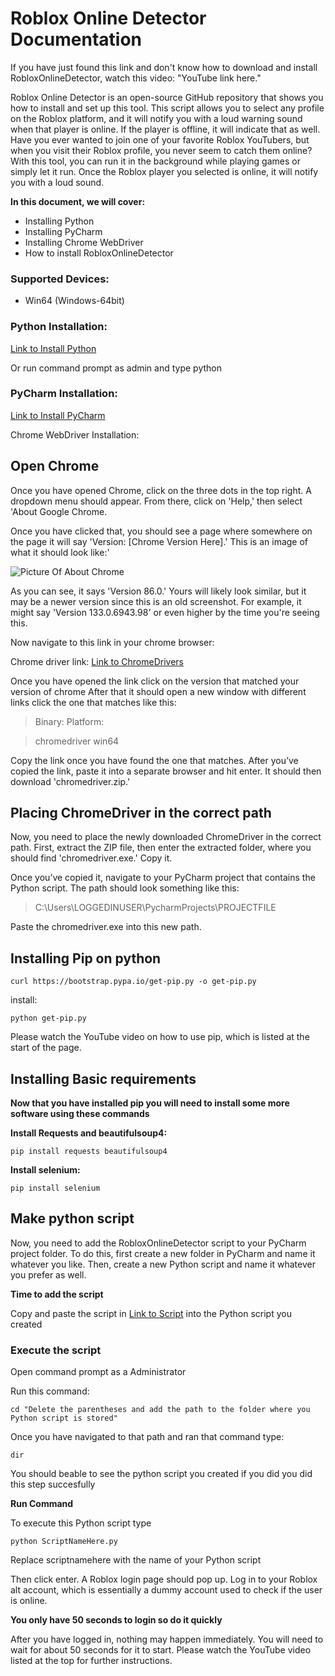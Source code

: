 # Roblox Online Detector Documentation

If you have just found this link and don't know how to download and install RobloxOnlineDetector, watch this video: "YouTube link here."

Roblox Online Detector is an open-source GitHub repository that shows you how to install and set up this tool. This script allows you to select any profile on the Roblox platform, and it will notify you with a loud warning sound when that player is online. If the player is offline, it will indicate that as well. Have you ever wanted to join one of your favorite Roblox YouTubers, but when you visit their Roblox profile, you never seem to catch them online? With this tool, you can run it in the background while playing games or simply let it run. Once the Roblox player you selected is online, it will notify you with a loud sound.

**In this document, we will cover:**

- Installing Python
- Installing PyCharm
- Installing Chrome WebDriver
- How to install RobloxOnlineDetector

### Supported Devices:
- Win64 (Windows-64bit)

### Python Installation:
[Link to Install Python](https://www.python.org/downloads/)

Or run command prompt as admin and type python

### PyCharm Installation:
[Link to Install PyCharm](https://www.jetbrains.com/pycharm/download/download-thanks.html?platform=windows&code=PCC)

Chrome WebDriver Installation:

## Open Chrome

Once you have opened Chrome, click on the three dots in the top right. A dropdown menu should appear. From there, click on 'Help,' then select 'About Google Chrome.

Once you have clicked that, you should see a page where somewhere on the page it will say 'Version: [Chrome Version Here].' This is an image of what it should look like:'

![Picture Of About Chrome](https://th.bing.com/th/id/R.3020f66fa850d84b71fb792004036d7b?rik=MDBTLLcc31qg%2fA&pid=ImgRaw&r=0)

As you can see, it says 'Version 86.0.' Yours will likely look similar, but it may be a newer version since this is an old screenshot. For example, it might say 'Version 133.0.6943.98' or even higher by the time you're seeing this.

Now navigate to this link in your chrome browser: 

Chrome driver link:
[Link to ChromeDrivers](https://googlechromelabs.github.io/chrome-for-testing/)

Once you have opened the link click on the version that matched your version of chrome
After that it should open a new window with different links
click the one that matches like this:

> Binary:       Platform:

> chromedriver	win64


Copy the link once you have found the one that matches. After you’ve copied the link, paste it into a separate browser and hit enter. It should then download 'chromedriver.zip.'

## Placing ChromeDriver in the correct path

Now, you need to place the newly downloaded ChromeDriver in the correct path. First, extract the ZIP file, then enter the extracted folder, where you should find 'chromedriver.exe.' Copy it.

Once you’ve copied it, navigate to your PyCharm project that contains the Python script.
The path should look something like this:

> C:\Users\LOGGEDINUSER\PycharmProjects\PROJECTFILE

Paste the chromedriver.exe into this new path.

## Installing Pip on python

	curl https://bootstrap.pypa.io/get-pip.py -o get-pip.py

[^1]: This is the footnote.


	

install:

	python get-pip.py

[^1]: This is the footnote.


Please watch the YouTube video on how to use pip, which is listed at the start of the page.


## Installing Basic requirements

**Now that you have installed pip you will need to install some more software using these commands**

**Install Requests and beautifulsoup4:**

	pip install requests beautifulsoup4

[^1]: This is the footnote.

**Install selenium:**

	pip install selenium

[^1]: This is the footnote.


## Make python script

Now, you need to add the RobloxOnlineDetector script to your PyCharm project folder. To do this, first create a new folder in PyCharm and name it whatever you like. Then, create a new Python script and name it whatever you prefer as well.

**Time to add the script**

Copy and paste the script in [Link to Script](https://github.com/gamerboy291115/RobloxOnlineDetector/blob/main/UpdatedRobloxOnlineDetector) into the Python script you created


### Execute the script

Open command prompt as a Administrator

Run this command:

	cd "Delete the parentheses and add the path to the folder where you Python script is stored"

[^1]: This is the footnote

Once you have navigated to that path and ran that command type:

	dir

[^1]: This is the footnote

You should beable to see the python script you created if you did you did this step succesfully

**Run Command**

To execute this Python script type


	python ScriptNameHere.py

[^1]: This is the footnote

Replace scriptnamehere with the name of your Python script

Then click enter.
A Roblox login page should pop up. Log in to your Roblox alt account, which is essentially a dummy account used to check if the user is online.

**You only have 50 seconds to login so do it quickly**

After you have logged in, nothing may happen immediately. You will need to wait for about 50 seconds for it to start. Please watch the YouTube video listed at the top for further instructions.
